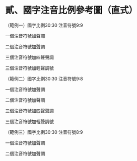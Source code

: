 # 貳、國字注音比例參考圖（直式）

（範例一）國字比例30:30 注音符號9:9

一個注音符號加聲調

二個注音符號加聲調

三個注音符號加四聲聲調

三個注音符號加輕聲調號

（範例二）國字比例30:30 注音符號9:8

一個注音符號加聲調

二個注音符號加聲調

三個注音符號加四聲聲調

三個注音符號加輕聲調號

（範例三）國字比例30:30 注音符號8:9

一個注音符號加聲調

二個注音符號加聲調
